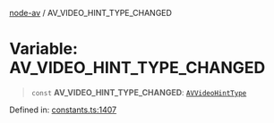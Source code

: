 [node-av](../globals.md) / AV\_VIDEO\_HINT\_TYPE\_CHANGED

# Variable: AV\_VIDEO\_HINT\_TYPE\_CHANGED

> `const` **AV\_VIDEO\_HINT\_TYPE\_CHANGED**: [`AVVideoHintType`](../type-aliases/AVVideoHintType.md)

Defined in: [constants.ts:1407](https://github.com/seydx/av/blob/f8631fc881b394300b1479f511d55cf1c370a87f/src/constants/constants.ts#L1407)
